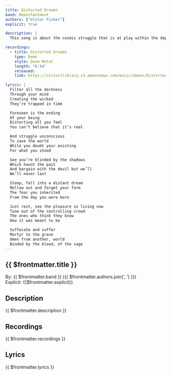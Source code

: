 ```yaml
---
title: Distorted Dreams
band: Reenchantment
authors: ["Victor Fisher"]
explicit: true

description: |
  This song is about the cosmic struggle that is at play within the depths of the human psyche.

recordings:
  - title: Distorted Dreams
    type: Demo
    style: Doom Metal
    length: "6:54"
    released: 
    link: https://victorslibrary.s3.amazonaws.com/music/demos/Distorted+Dreams.mp3

lyrics: |
  Filter all the darkness
  Through your mind
  Creating the wicked
  They’re trapped in time

  Foreseen is the ending
  Of your being
  Distorting all you feel
  You can’t believe that it’s real

  And struggle unconscious
  To save the world
  While you doubt your existing
  For what you stood

  See you’re blinded by the shadows
  Which haunt the past
  And bargain with the devil but we’ll
  We’ll never last

  Sleep, fall into a distant dream
  Mellow out and forget your form
  The fear you inherited
  From the day you were born

  Just rest, see the pleasure in living now
  Tune out of the controlling crowd
  The ones who think they know
  How it was meant to be

  Suffocate and suffer
  Martyr to the grave
  Omen from another, world
  Binded by the blood, of the sage
---
```


## {{ $frontmatter.title }}

By: {{ $frontmatter.band }} ({{ $frontmatter.authors.join(', ') }})  
Explicit: {{$frontmatter.explicit}}

## Description

<vue-markdown>{{ $frontmatter.description }}</vue-markdown>

## Recordings

{{ $frontmatter.recordings }}

## Lyrics

<vue-markdown>{{ $frontmatter.lyrics }}</vue-markdown>
